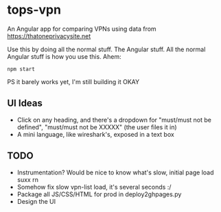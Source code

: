 # tops-vpn

An Angular app for comparing VPNs using data from <https://thatoneprivacysite.net>

Use this by doing all the normal stuff. The Angular stuff. All the normal Angular stuff is how you use this. Ahem:

    npm start

PS it barely works yet, I'm still building it OKAY

## UI Ideas

 - Click on any heading, and there's a dropdown for "must/must not be defined", "must/must not be XXXXX" (the user files it in)
 - A mini language, like wireshark's, exposed in a text box

## TODO

 - Instrumentation? Would be nice to know what's slow, initial page load suxx rn
 - Somehow fix slow vpn-list load, it's several seconds :/
 - Package all JS/CSS/HTML for prod in deploy2ghpages.py
 - Design the UI
